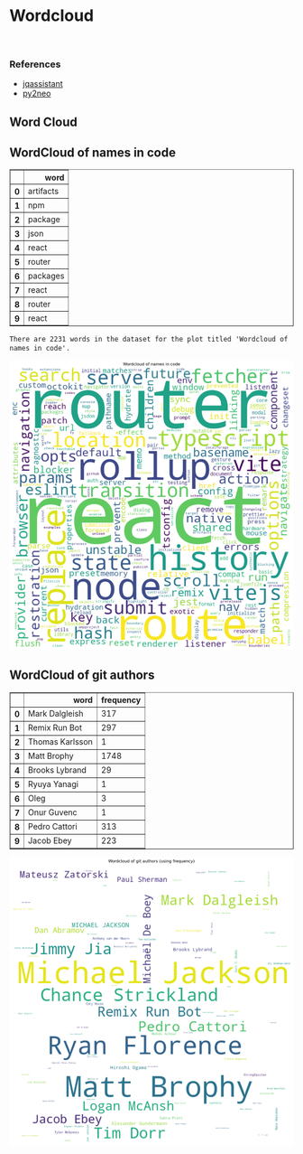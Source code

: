 # Wordcloud
<br>  

### References
- [jqassistant](https://jqassistant.org)
- [py2neo](https://py2neo.org/2021.1/)





## Word Cloud

## WordCloud of names in code




<div>
<table border="1" class="dataframe">
  <thead>
    <tr style="text-align: right;">
      <th></th>
      <th>word</th>
    </tr>
  </thead>
  <tbody>
    <tr>
      <th>0</th>
      <td>artifacts</td>
    </tr>
    <tr>
      <th>1</th>
      <td>npm</td>
    </tr>
    <tr>
      <th>2</th>
      <td>package</td>
    </tr>
    <tr>
      <th>3</th>
      <td>json</td>
    </tr>
    <tr>
      <th>4</th>
      <td>react</td>
    </tr>
    <tr>
      <th>5</th>
      <td>router</td>
    </tr>
    <tr>
      <th>6</th>
      <td>packages</td>
    </tr>
    <tr>
      <th>7</th>
      <td>react</td>
    </tr>
    <tr>
      <th>8</th>
      <td>router</td>
    </tr>
    <tr>
      <th>9</th>
      <td>react</td>
    </tr>
  </tbody>
</table>
</div>



    There are 2231 words in the dataset for the plot titled 'Wordcloud of names in code'.



    
![png](Wordcloud_files/Wordcloud_14_1.png)
    


## WordCloud of git authors




<div>
<table border="1" class="dataframe">
  <thead>
    <tr style="text-align: right;">
      <th></th>
      <th>word</th>
      <th>frequency</th>
    </tr>
  </thead>
  <tbody>
    <tr>
      <th>0</th>
      <td>Mark Dalgleish</td>
      <td>317</td>
    </tr>
    <tr>
      <th>1</th>
      <td>Remix Run Bot</td>
      <td>297</td>
    </tr>
    <tr>
      <th>2</th>
      <td>Thomas Karlsson</td>
      <td>1</td>
    </tr>
    <tr>
      <th>3</th>
      <td>Matt Brophy</td>
      <td>1748</td>
    </tr>
    <tr>
      <th>4</th>
      <td>Brooks Lybrand</td>
      <td>29</td>
    </tr>
    <tr>
      <th>5</th>
      <td>Ryuya Yanagi</td>
      <td>1</td>
    </tr>
    <tr>
      <th>6</th>
      <td>Oleg</td>
      <td>3</td>
    </tr>
    <tr>
      <th>7</th>
      <td>Onur Guvenc</td>
      <td>1</td>
    </tr>
    <tr>
      <th>8</th>
      <td>Pedro Cattori</td>
      <td>313</td>
    </tr>
    <tr>
      <th>9</th>
      <td>Jacob Ebey</td>
      <td>223</td>
    </tr>
  </tbody>
</table>
</div>




    
![png](Wordcloud_files/Wordcloud_17_0.png)
    

